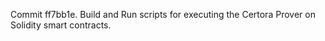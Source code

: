 Commit ff7bb1e.                    Build and Run scripts for executing the Certora Prover on Solidity smart contracts.